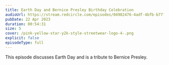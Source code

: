 ```yaml
---
title: Earth Day and Bernice Presley Birthday Celebration
audioUrl: https://stream.redcircle.com/episodes/04982476-4adf-4bfb-b77f-590580862636/stream.mp3
pubDate: 22 Apr 2023
duration: 00:54:31
size: 5
cover: /pink-yellow-star-y2k-style-streetwear-logo-4-.png
explicit: false
episodeType: full
---
```

This episode discusses Earth Day and is a tribute to Bernice Presley.